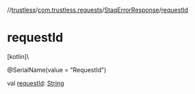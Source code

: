 //[trustless](../../../index.md)/[com.trustless.requests](../index.md)/[StaqErrorResponse](index.md)/[requestId](request-id.md)

# requestId

[kotlin]\

@SerialName(value = &quot;RequestId&quot;)

val [requestId](request-id.md): [String](https://kotlinlang.org/api/latest/jvm/stdlib/kotlin/-string/index.html)
